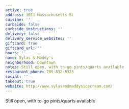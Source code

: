```yaml
---
active: true
address: 1011 Massachusetts St
cuisine: ''
curbside: false
curbside_instructions: ''
delivery: false
delivery_service_websites: ''
giftcard: true
giftcard_url: ''
hours: ''
name: Sylas & Maddy's
neighborhood: Downtown
notes: Still open, with to-go pints/quarts available
restaurant_phone: 785-832-8323
social: ''
takeout: true
website: http://www.sylasandmaddysicecream.com/
---
```


Still open, with to-go pints/quarts available